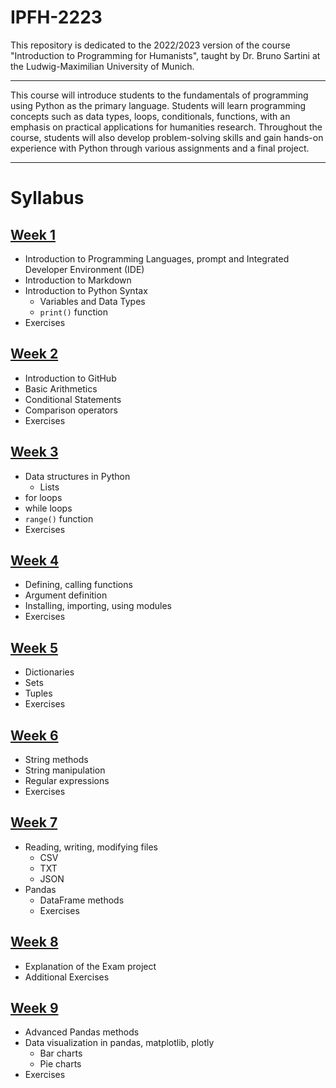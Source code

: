 # IPFH-2223
This repository is dedicated to the 2022/2023 version of the course "Introduction to Programming for Humanists", taught by Dr. Bruno Sartini at the Ludwig-Maximilian University of Munich.

---

This course will introduce students to the fundamentals of programming using Python as the primary language. Students will learn programming concepts such as data types, loops, conditionals, functions, with an emphasis on practical applications for humanities research. Throughout the course, students will also develop problem-solving skills and gain hands-on experience with Python through various assignments and a final project.

---

# Syllabus

## [Week 1](https://github.com/Introduction-to-Programming-FH/IPFH-2223/tree/main/week1)

* Introduction to Programming Languages, prompt and Integrated Developer Environment (IDE)
* Introduction to Markdown
* Introduction to Python Syntax
  * Variables and Data Types
  * `print()` function
* Exercises

## [Week 2](https://github.com/Introduction-to-Programming-FH/IPFH-2223/tree/main/week2)

* Introduction to GitHub
* Basic Arithmetics
* Conditional Statements
* Comparison operators
* Exercises

## [Week 3](https://github.com/Introduction-to-Programming-FH/IPFH-2223/tree/main/week3)

* Data structures in Python
  * Lists
* for loops
* while loops
* `range()` function
* Exercises

## [Week 4](https://github.com/Introduction-to-Programming-FH/IPFH-2223/tree/main/week4)

* Defining, calling functions
* Argument definition
* Installing, importing, using modules
* Exercises

## [Week 5](https://github.com/Introduction-to-Programming-FH/IPFH-2223/tree/main/week5)

* Dictionaries
* Sets
* Tuples
* Exercises

## [Week 6](https://github.com/Introduction-to-Programming-FH/IPFH-2223/tree/main/week6)

* String methods
* String manipulation
* Regular expressions
* Exercises

## [Week 7](https://github.com/Introduction-to-Programming-FH/IPFH-2223/tree/main/week7)

* Reading, writing, modifying files
    * CSV
    * TXT
    * JSON
* Pandas
  * DataFrame methods
  * Exercises

## [Week 8](https://github.com/Introduction-to-Programming-FH/IPFH-2223/tree/main/week8)

* Explanation of the Exam project
* Additional Exercises

## [Week 9](https://github.com/Introduction-to-Programming-FH/IPFH-2223/tree/main/week9)

* Advanced Pandas methods
* Data visualization in pandas, matplotlib, plotly
  * Bar charts
  * Pie charts
* Exercises
